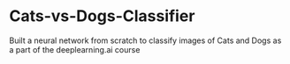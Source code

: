 # Cats-vs-Dogs-Classifier
Built a neural network from scratch to classify images of Cats and Dogs as a part of the deeplearning.ai course
